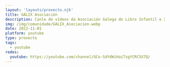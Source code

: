 ```yaml
---
layout: 'layouts/proxecto.njk'
title: GÁLIX Asociación
description: Canle de vídeos da Asociación Galega do Libro Infantil e Xuvenil
img: /img/comunidade/GALIX_Asociacion.webp
date: 2022-11-01
platform: youtube
type: proxecto
tags:
  - youtube
redes:
  youtube: https://youtube.com/channel/UCo-SdYdWiHaiTsgYCRC5X7Q/
---
```

